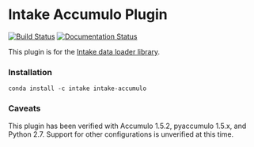 # Intake Accumulo Plugin

[![Build Status](https://travis-ci.org/ContinuumIO/intake-accumulo.svg?branch=master)](https://travis-ci.org/ContinuumIO/intake-accumulo)
[![Documentation Status](https://readthedocs.org/projects/intake-accumulo/badge/?version=latest)](http://intake-accumulo.readthedocs.io/en/latest/?badge=latest)

This plugin is for the [Intake data loader library](http://intake.readthedocs.io/en/latest/).

### Installation

```
conda install -c intake intake-accumulo
```

### Caveats

This plugin has been verified with Accumulo 1.5.2, pyaccumulo 1.5.x, and Python
2.7. Support for other configurations is unverified at this time.

